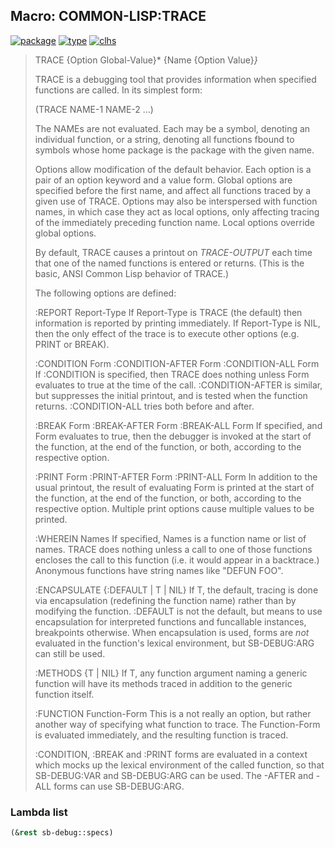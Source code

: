 ## Macro: COMMON-LISP:TRACE
[![package](https://img.shields.io/badge/Package-COMMON--LISP-5f9ea0.svg?style=social&colorA=999999)](../) [![type](https://img.shields.io/badge/Type-Macro-5f9ea0.svg?style=social&colorA=999999)](../#macro) [![clhs](https://img.shields.io/badge/CLHS-TRACE-5f9ea0.svg?style=social&colorA=999999)](http://www.lispworks.com/documentation/HyperSpec/Body/m_tracec.htm) 

> TRACE {Option Global-Value}* {Name {Option Value}*}*
> 
> TRACE is a debugging tool that provides information when specified
> functions are called. In its simplest form:
> 
> (TRACE NAME-1 NAME-2 ...)
> 
> The NAMEs are not evaluated. Each may be a symbol, denoting an
> individual function, or a string, denoting all functions fbound to
> symbols whose home package is the package with the given name.
> 
> Options allow modification of the default behavior. Each option is a
> pair of an option keyword and a value form. Global options are
> specified before the first name, and affect all functions traced by a
> given use of TRACE. Options may also be interspersed with function
> names, in which case they act as local options, only affecting tracing
> of the immediately preceding function name. Local options override
> global options.
> 
> By default, TRACE causes a printout on *TRACE-OUTPUT* each time that
> one of the named functions is entered or returns. (This is the basic,
> ANSI Common Lisp behavior of TRACE.)
> 
> The following options are defined:
> 
> :REPORT Report-Type
> If Report-Type is TRACE (the default) then information is
> reported by printing immediately. If Report-Type is NIL, then
> the only effect of the trace is to execute other
> options (e.g. PRINT or BREAK).
> 
> :CONDITION Form
> :CONDITION-AFTER Form
> :CONDITION-ALL Form
> If :CONDITION is specified, then TRACE does nothing unless Form
> evaluates to true at the time of the call. :CONDITION-AFTER is
> similar, but suppresses the initial printout, and is tested when the
> function returns. :CONDITION-ALL tries both before and after.
> 
> :BREAK Form
> :BREAK-AFTER Form
> :BREAK-ALL Form
> If specified, and Form evaluates to true, then the debugger is invoked
> at the start of the function, at the end of the function, or both,
> according to the respective option.
> 
> :PRINT Form
> :PRINT-AFTER Form
> :PRINT-ALL Form
> In addition to the usual printout, the result of evaluating Form is
> printed at the start of the function, at the end of the function, or
> both, according to the respective option. Multiple print options cause
> multiple values to be printed.
> 
> :WHEREIN Names
> If specified, Names is a function name or list of names. TRACE does
> nothing unless a call to one of those functions encloses the call to
> this function (i.e. it would appear in a backtrace.)  Anonymous
> functions have string names like "DEFUN FOO".
> 
> :ENCAPSULATE {:DEFAULT | T | NIL}
> If T, the default, tracing is done via encapsulation (redefining the
> function name) rather than by modifying the function.  :DEFAULT is
> not the default, but means to use encapsulation for interpreted
> functions and funcallable instances, breakpoints otherwise. When
> encapsulation is used, forms are *not* evaluated in the function's
> lexical environment, but SB-DEBUG:ARG can still be used.
> 
> :METHODS {T | NIL}
> If T, any function argument naming a generic function will have its
> methods traced in addition to the generic function itself.
> 
> :FUNCTION Function-Form
> This is a not really an option, but rather another way of specifying
> what function to trace. The Function-Form is evaluated immediately,
> and the resulting function is traced.
> 
> :CONDITION, :BREAK and :PRINT forms are evaluated in a context which
> mocks up the lexical environment of the called function, so that
> SB-DEBUG:VAR and SB-DEBUG:ARG can be used.
> The -AFTER and -ALL forms can use SB-DEBUG:ARG.

### Lambda list
```cl
(&rest sb-debug::specs)
```
